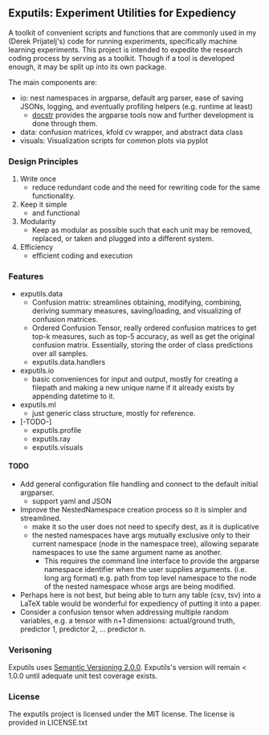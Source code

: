 ## Exputils: Experiment Utilities for Expediency

A toolkit of convenient scripts and functions that are commonly used in my (Derek Prijatelj's) code for running experiments, specifically machine learning experiments.
This project is intended to expedite the research coding process by serving as a toolkit.
Though if a tool is developed enough, it may be split up into its own package.

The main components are:

- io: nest namespaces in argparse, default arg parser, ease of saving JSONs, logging, and eventually profiling helpers (e.g. runtime at least)
    - [docstr](https://github.com/prijatelj/docstr) provides the argparse tools now and further development is done through them.
- data: confusion matrices, kfold cv wrapper, and abstract data class
- visuals: Visualization scripts for common plots via pyplot

### Design Principles

1. Write once
    - reduce redundant code and the need for rewriting code for the same functionality.
2. Keep it simple
    - and functional
3. Modularity
    - Keep as modular as possible such that each unit may be removed, replaced, or taken and plugged into a different system.
4. Efficiency
    - efficient coding and execution

### Features

- exputils.data
    - Confusion matrix: streamlines obtaining, modifying, combining, deriving summary measures, saving/loading, and visualizing of confusion matrices.
    - Ordered Confusion Tensor, really ordered confusion matrices to get top-k measures, such as top-5 accuracy, as well as get the original confusion matrix.
        Essentially, storing the order of class predictions over all samples.
    - exputils.data.handlers
- exputils.io
    - basic conveniences for input and output, mostly for creating a filepath and making a new unique name if it already exists by appending datetime to it.
- exputils.ml
    - just generic class structure, mostly for reference.
- [-TODO-]
    - exputils.profile
    - exputils.ray
    - exputils.visuals


#### TODO

+ Add general configuration file handling and connect to the default initial argparser.
    - support yaml and JSON
+ Improve the NestedNamespace creation process so it is simpler and streamlined.
    - make it so the user does not need to specify dest, as it is duplicative
    - the nested namespaces have args mutually exclusive only to their current namespace (node in the namespace tree), allowing separate namespaces to use the same argument name as another.
        + This requires the command line interface to provide the argparse namespace identifier when the user supplies arguments. (i.e. long arg format)
        e.g. path from top level namespace to the node of the nested namespace whose args are being modified.
+ Perhaps here is not best, but being able to turn any table (csv, tsv) into a LaTeX table would be wonderful for expediency of putting it into a paper.
+ Consider a confusion tensor when addressing multiple random variables, e.g. a tensor with n+1 dimensions: actual/ground truth, predictor 1, predictor 2, ... predictor n.

### Verisoning

Exputils uses [Semantic Versioning 2.0.0](https://semver.org/spec/v2.0.0.html).
Exputils's version will remain < 1.0.0 until adequate unit test coverage exists.

### License

The exputils project is licensed under the MIT license.
The license is provided in LICENSE.txt
